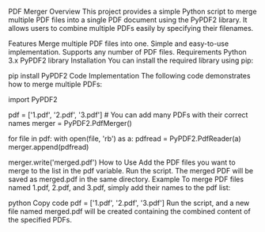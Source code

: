 PDF Merger
Overview
This project provides a simple Python script to merge multiple PDF files into a single PDF document using the PyPDF2 library. It allows users to combine multiple PDFs easily by specifying their filenames.

Features
Merge multiple PDF files into one.
Simple and easy-to-use implementation.
Supports any number of PDF files.
Requirements
Python 3.x
PyPDF2 library
Installation
You can install the required library using pip:

pip install PyPDF2
Code Implementation
The following code demonstrates how to merge multiple PDFs:

import PyPDF2

pdf = ['1.pdf', '2.pdf', '3.pdf']  # You can add many PDFs with their correct names
merger = PyPDF2.PdfMerger()

for file in pdf:
    with open(file, 'rb') as a:
        pdfread = PyPDF2.PdfReader(a)
        merger.append(pdfread)

merger.write('merged.pdf')
How to Use
Add the PDF files you want to merge to the list in the pdf variable.
Run the script.
The merged PDF will be saved as merged.pdf in the same directory.
Example
To merge PDF files named 1.pdf, 2.pdf, and 3.pdf, simply add their names to the pdf list:

python
Copy code
pdf = ['1.pdf', '2.pdf', '3.pdf']
Run the script, and a new file named merged.pdf will be created containing the combined content of the specified PDFs.
